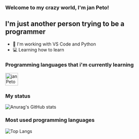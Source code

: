 ### Welcome to my crazy world, I'm jan Peto!

## I'm just another person trying to be a programmer
- 🚀 I'm working with VS Code and Python
- 💻 Learning how to learn

### Programming languages that i'm currently learning

  <img align="center" alt="janPeto" height="40" width="40" src="https://upload.wikimedia.org/wikipedia/commons/thumb/9/99/Unofficial_JavaScript_logo_2.svg/1200px-Unofficial_JavaScript_logo_2.svg.png">
  

### My status

![Anurag's GitHub stats](https://github-readme-stats.vercel.app/api?username=janpeto&show_icons=true&border_radius=15&hide_border=true&bg_color=0d1117&title_color=fff&text_color=fff&icon_color=fff)

### Most used programming languages

![Top Langs](https://github-readme-stats.vercel.app/api/top-langs/?username=janpeto&layout=compact&border_radius=15&hide_border=true&bg_color=0d1117&title_color=fff&text_color=fff)
